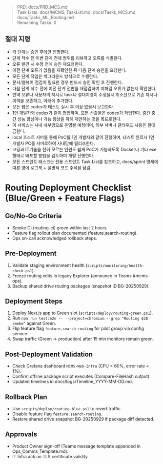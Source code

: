 > PRD: docs/PRD_MCS.md  
> Task Lists: docs/MCMS_TaskList.md, docs/Tasks_MCS.md, docs/Tasks_ML_Routing.md  
> Remaining Tasks: 0

## 절대 지령
- 각 단계는 승인 후에만 진행한다.
- 단계 착수 전 이번 단계 전체 범위를 리뷰하고 오류를 식별한다.
- 오류 발견 시 수정 전에 승인 재요청한다.
- 이전 단계 오류가 없음을 재확인한 뒤 다음 단계 승인을 요청한다.
- 모든 단계 작업은 백그라운드 방식으로 수행한다.
- 문서/웹뷰어 점검이 필요한 경우 반드시 승인 확인 후 진행한다.
- 다음 단계 착수 전에 이전 단계 전반을 재점검하여 미해결 오류가 없는지 확인한다.
- 만약 오류나 사용자의 지시로 task나 절대지령이 수정될시 취소선으로 기존 지시나 이력을 보존하고, 아래에 추가한다.
- 모든 웹은 codex가 테스트 실시 후 이상 없을시 보고한다.
- 1인 개발자와 codex가 같이 협업하며, 모든 산출물은 codex가 작업한다. 중간 중간 성능 향상이나 기능 향상을 위해 제안하는 것을 목표로한다.
- 이 서비스는 사내 내부망으로 운영될 예정이며, 외부 서버나 클라우드 사용은 절대 금한다.
- local 호스트 서버를 통해 PoC를 1인 개발자와 같이 진행하며, 테스트 완료시 1인 개발자 PC를 서버로하여 사내망에 릴리즈한다.
- 코딩과 IT기술을 전혀 모르는 인원도 쉽게 PoC가 가능하도록 Docker나 기타 exe 형태로 배포할 방법을 검토하며 개발 진행한다.
- 모든 스프린트 태스크는 전용 스프린트 Task List를 참조하고, docs/sprint 명세에 따른 영어 로그북 + 설명적 코드 주석을 남김.
# Routing Deployment Checklist (Blue/Green + Feature Flags)

## Go/No-Go Criteria
- Smoke CI (routing-ci) green within last 2 hours.
- Feature flag rollout plan documented (feature.search-routing).
- Ops on-call acknowledged rollback steps.

## Pre-Deployment
1. Validate staging environment health (`scripts/monitoring/health-check.ps1`).
2. Freeze routing edits in legacy Explorer (announce in Teams #mcms-ops).
3. Backup shared drive routing packages (snapshot ID BG-20250929).

## Deployment Steps
1. Deploy Next.js app to Green slot (`scripts/deploy/routing-green.ps1`).
2. Run `npm run test:e2e -- --project=chromium --grep "Routing E2E smoke"` against Green.
3. Flip feature flag `feature.search-routing` for pilot group via config service.
4. Swap traffic (Green -> production) after 15 min monitors remain green.

## Post-Deployment Validation
- Check Grafana dashboard `MCMS-Web-Infra` (CPU < 60%, error rate < 1%).
- Confirm offline package script executes (Compare-FileHash output).
- Updated timelines in docs/logs/Timeline_YYYY-MM-DD.md.

## Rollback Plan
- Use `scripts/deploy/routing-blue.ps1` to revert traffic.
- Disable feature flag `feature.search-routing`.
- Restore shared drive snapshot BG-20250929 if package diff detected.

## Approvals
- Product Owner sign-off (Teams message template appended in Ops_Comms_Template.md).
- IT Infra ack on TLS certificate validity.

